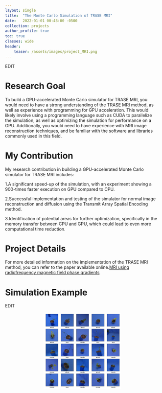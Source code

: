 ```yaml
---
layout: single
title:  "The Monte Carlo Simulation of TRASE MRI"
date:   2022-01-01 00:43:00 -0500
collection: projects
author_profile: true
toc: true
classes: wide
header:
    teaser: /assets/images/project_MRI.png
---
```


EDIT

# Research Goal
To build a GPU-accelerated Monte Carlo simulator for TRASE MRI, you would need to have a strong understanding of the TRASE MRI method, as well as experience with programming for GPU acceleration. This would likely involve using a programming language such as CUDA to parallelize the simulation, as well as optimizing the simulation for performance on a GPU. Additionally, you would need to have experience with MRI image reconstruction techniques, and be familiar with the software and libraries commonly used in this field.

# My Contribution
My research contribution in building a GPU-accelerated Monte Carlo simulator for TRASE MRI includes:

1.A significant speed-up of the simulation, with an experiment showing a 900-times faster execution on GPU compared to CPU.

2.Successful implementation and testing of the simulator for normal image reconstruction and diffusion using the Transmit Array Spatial Encoding method.

3.Identification of potential areas for further optimization, specifically in the memory transfer between CPU and GPU, which could lead to even more computational time reduction.

# Project Details
For more detailed information on the implementation of the TRASE MRI method, you can refer to the paper available online.<a href="https://nrc-publications.canada.ca/eng/view/accepted/?id=dcb1afce-003d-449d-b833-c5ace85ef71e">MRI using radiofrequency magnetic field phase gradients</a>

# Simulation Example
EDIT
<style>
.center {
  display: block;
  margin-left: auto;
  margin-right: auto;
  min-width: 30%;
  max-width: 50%;
  width: 50vw;
}
</style>
<img class="center" src="/assets/images/project_CNN_data.png" alt="Sample of my training dataset."> 




